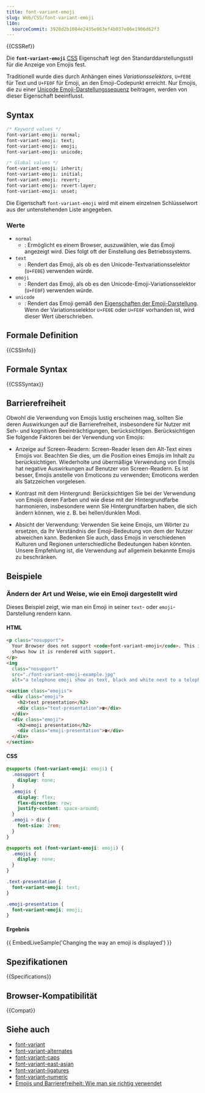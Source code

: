 ```yaml
---
title: font-variant-emoji
slug: Web/CSS/font-variant-emoji
l10n:
  sourceCommit: 3928d2b1004e2435e063ef4b037e06e1906d62f3
---
```


{{CSSRef}}

Die **`font-variant-emoji`** [CSS](/de/docs/Web/CSS) Eigenschaft legt den Standarddarstellungsstil für die Anzeige von Emojis fest.

Traditionell wurde dies durch Anhängen eines _Variationsselektors_, `U+FE0E` für Text und `U+FE0F` für Emoji, an den Emoji-Codepunkt erreicht. Nur Emojis, die zu einer [Unicode Emoji-Darstellungssequenz](https://www.unicode.org/emoji/charts/emoji-variants.html) beitragen, werden von dieser Eigenschaft beeinflusst.

## Syntax

```css
/* Keyword values */
font-variant-emoji: normal;
font-variant-emoji: text;
font-variant-emoji: emoji;
font-variant-emoji: unicode;

/* Global values */
font-variant-emoji: inherit;
font-variant-emoji: initial;
font-variant-emoji: revert;
font-variant-emoji: revert-layer;
font-variant-emoji: unset;
```

Die Eigenschaft `font-variant-emoji` wird mit einem einzelnen Schlüsselwort aus der untenstehenden Liste angegeben.

### Werte

- `normal`
  - : Ermöglicht es einem Browser, auszuwählen, wie das Emoji angezeigt wird. Dies folgt oft der Einstellung des Betriebssystems.
- `text`
  - : Rendert das Emoji, als ob es den Unicode-Textvariationsselektor (`U+FE0E`) verwenden würde.
- `emoji`
  - : Rendert das Emoji, als ob es den Unicode-Emoji-Variationsselektor (`U+FE0F`) verwenden würde.
- `unicode`
  - : Rendert das Emoji gemäß den [Eigenschaften der Emoji-Darstellung](https://www.unicode.org/reports/tr51/tr51-23.html#Emoji_Presentation). Wenn der Variationsselektor `U+FE0E` oder `U+FE0F` vorhanden ist, wird dieser Wert überschrieben.

## Formale Definition

{{CSSInfo}}

## Formale Syntax

{{CSSSyntax}}

## Barrierefreiheit

Obwohl die Verwendung von Emojis lustig erscheinen mag, sollten Sie deren Auswirkungen auf die Barrierefreiheit, insbesondere für Nutzer mit Seh- und kognitiven Beeinträchtigungen, berücksichtigen. Berücksichtigen Sie folgende Faktoren bei der Verwendung von Emojis:

- Anzeige auf Screen-Readern: Screen-Reader lesen den Alt-Text eines Emojis vor. Beachten Sie dies, um die Position eines Emojis im Inhalt zu berücksichtigen. Wiederholte und übermäßige Verwendung von Emojis hat negative Auswirkungen auf Benutzer von Screen-Readern. Es ist besser, Emojis anstelle von Emoticons zu verwenden; Emoticons werden als Satzzeichen vorgelesen.

- Kontrast mit dem Hintergrund: Berücksichtigen Sie bei der Verwendung von Emojis deren Farben und wie diese mit der Hintergrundfarbe harmonieren, insbesondere wenn Sie Hintergrundfarben haben, die sich ändern können, wie z. B. bei hellen/dunklen Modi.

- Absicht der Verwendung: Verwenden Sie keine Emojis, um Wörter zu ersetzen, da Ihr Verständnis der Emoji-Bedeutung von dem der Nutzer abweichen kann. Bedenken Sie auch, dass Emojis in verschiedenen Kulturen und Regionen unterschiedliche Bedeutungen haben könnten. Unsere Empfehlung ist, die Verwendung auf allgemein bekannte Emojis zu beschränken.

## Beispiele

### Ändern der Art und Weise, wie ein Emoji dargestellt wird

Dieses Beispiel zeigt, wie man ein Emoji in seiner `text`- oder `emoji`-Darstellung rendern kann.

#### HTML

```html hidden
<p class="nosupport">
  Your Browser does not support <code>font-variant-emoji</code>. This image
  shows how it is rendered with support.
</p>
<img
  class="nosupport"
  src="./font-variant-emoji-example.jpg"
  alt="a telephone emoji show as text, black and white next to a telephone emoji shown as emoji full color and graphical representation" />
```

```html
<section class="emojis">
  <div class="emoji">
    <h2>text presentation</h2>
    <div class="text-presentation">☎</div>
  </div>
  <div class="emoji">
    <h2>emoji presentation</h2>
    <div class="emoji-presentation">☎</div>
  </div>
</section>
```

#### CSS

```css hidden
@supports (font-variant-emoji: emoji) {
  .nosupport {
    display: none;
  }
  .emojis {
    display: flex;
    flex-direction: row;
    justify-content: space-around;
  }
  .emoji > div {
    font-size: 2rem;
  }
}

@supports not (font-variant-emoji: emoji) {
  .emojis {
    display: none;
  }
}
```

```css
.text-presentation {
  font-variant-emoji: text;
}

.emoji-presentation {
  font-variant-emoji: emoji;
}
```

#### Ergebnis

{{ EmbedLiveSample('Changing the way an emoji is displayed') }}

## Spezifikationen

{{Specifications}}

## Browser-Kompatibilität

{{Compat}}

## Siehe auch

- [font-variant](/de/docs/Web/CSS/font-variant)
- [font-variant-alternates](/de/docs/Web/CSS/font-variant-alternates)
- [font-variant-caps](/de/docs/Web/CSS/font-variant-caps)
- [font-variant-east-asian](/de/docs/Web/CSS/font-variant-east-asian)
- [font-variant-ligatures](/de/docs/Web/CSS/font-variant-ligatures)
- [font-variant-numeric](/de/docs/Web/CSS/font-variant-numeric)
- [Emojis und Barrierefreiheit: Wie man sie richtig verwendet](https://uxdesign.cc/emojis-in-accessibility-how-to-use-them-properly-66b73986b803)
